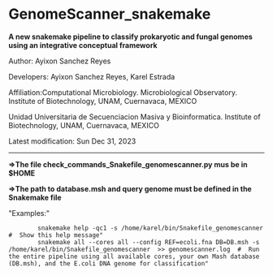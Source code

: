 # GenomeScanner_snakemake
**A new snakemake pipeline to classify prokaryotic and fungal genomes using an integrative conceptual framework**

Author: Ayixon Sanchez Reyes

Developers: Ayixon Sanchez Reyes, Karel Estrada

Affiliation:Computational Microbiology. Microbiological Observatory. Institute of Biotechnology, UNAM, Cuernavaca, MEXICO
           
Unidad Universitaria de Secuenciacion Masiva y Bioinformatica. Institute of Biotechnology, UNAM, Cuernavaca, MEXICO

Latest modification: Sun Dec 31, 2023

--------------------------------------


**=>The file check_commands_Snakefile_genomescanner.py mus be in $HOME**

**=>The path to database.msh and query genome must be defined in the Snakemake file**

"Examples:"

            snakemake help -qc1 -s /home/karel/bin/Snakefile_genomescanner  #  Show this help message"
            snakemake all --cores all --config REF=ecoli.fna DB=DB.msh -s /home/karel/bin/Snakefile_genomescanner  >> genomescanner.log  #  Run the entire pipeline using all available cores, your own Mash database (DB.msh), and the E.coli DNA genome for classification"
